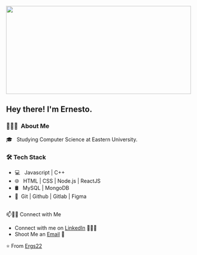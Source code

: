 <p align="center">
    <a href="https://cristianmarint.github.io/DEPORCO/"><img src="https://imgur.com/nuQbn48.gif" width="100%" height="240" ></a>
</p>


<h2> Hey there! I'm Ernesto.</h2>

<h3> 👨🏻‍💻 &nbsp;About Me </h3>

 🎓 &nbsp; Studying Computer Science at Eastern University.
<br/>
<h3>🛠 Tech Stack</h3>

- 💻 &nbsp; Javascript | C++ 
- 🌐 &nbsp; HTML | CSS | Node.js | ReactJS
- 🛢 &nbsp; MySQL | MongoDB
- 🔧&nbsp; Git | Github | Gitlab | Figma
<br/>
📫🤝🏻 Connect with Me

 - Connect with me on [LinkedIn](https://www.linkedin.com/in/ernesto-garcia-salazar-9358b41bb/) 👨🏻‍💻
 - Shoot Me an [Email](mailto:ernestgarcia1122@gmail.com) 💌



 ⭐️ From [Ergs22](https://github.com/ergs22)
